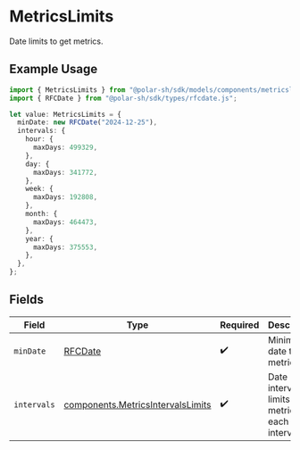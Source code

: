 # MetricsLimits

Date limits to get metrics.

## Example Usage

```typescript
import { MetricsLimits } from "@polar-sh/sdk/models/components/metricslimits.js";
import { RFCDate } from "@polar-sh/sdk/types/rfcdate.js";

let value: MetricsLimits = {
  minDate: new RFCDate("2024-12-25"),
  intervals: {
    hour: {
      maxDays: 499329,
    },
    day: {
      maxDays: 341772,
    },
    week: {
      maxDays: 192808,
    },
    month: {
      maxDays: 464473,
    },
    year: {
      maxDays: 375553,
    },
  },
};
```

## Fields

| Field                                                                                  | Type                                                                                   | Required                                                                               | Description                                                                            |
| -------------------------------------------------------------------------------------- | -------------------------------------------------------------------------------------- | -------------------------------------------------------------------------------------- | -------------------------------------------------------------------------------------- |
| `minDate`                                                                              | [RFCDate](../../types/rfcdate.md)                                                      | :heavy_check_mark:                                                                     | Minimum date to get metrics.                                                           |
| `intervals`                                                                            | [components.MetricsIntervalsLimits](../../models/components/metricsintervalslimits.md) | :heavy_check_mark:                                                                     | Date interval limits to get metrics for each interval.                                 |